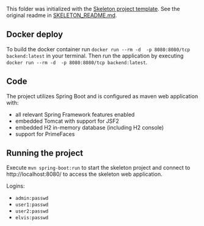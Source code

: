 This folder was initialized with the [Skeleton project template](https://git.uibk.ac.at/informatik/qe/skeleton).
See the original readme in [SKELETON_README.md](SKELETON_README.md).

## Docker deploy
To build the docker container run `docker run --rm -d  -p 8080:8080/tcp backend:latest` in your terminal. Then run the application by executing `docker run --rm -d  -p 8080:8080/tcp backend:latest`.

## Code
The project utilizes Spring Boot and is configured as maven web application with:
- all relevant Spring Framework features enabled
- embedded Tomcat with support for JSF2
- embedded H2 in-memory database (including H2 console)
- support for PrimeFaces

## Running the project
 Execute  `mvn spring-boot:run` to start the skeleton project
 and connect to http://localhost:8080/ to access the skeleton
 web application. 
 
Logins: 
  - `admin:passwd`
  - `user1:passwd`
  - `user2:passwd`
  - `elvis:passwd`
